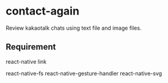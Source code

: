 # contact-again

Review kakaotalk chats using text file and image files.

## Requirement

react-native link

react-native-fs
react-native-gesture-handler
react-native-svg
